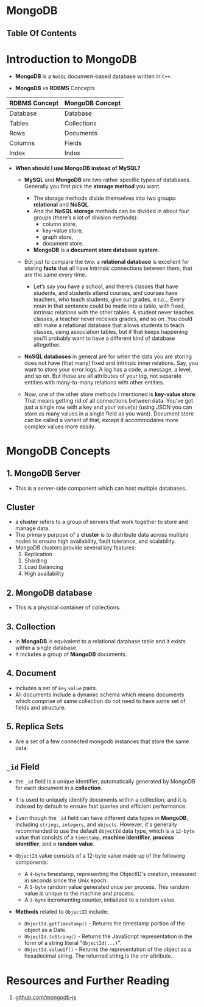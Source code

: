# MongoDB

## Table Of Contents

# Introduction to MongoDB

- **MongoDB** is a `NoSQL` document-based database written in `C++`.

- **MongoDB** vs **RDBMS** Concepts

| RDBMS Concept | MongoDB Concept |
| ------------- | --------------- |
| Database      | Database        |
| Tables        | Collections     |
| Rows          | Documents       |
| Columns       | Fields          |
| Index         | Index           |

- **When should I use MongoDB instead of MySQL?**

  - **MySQL** and **MongoDB** are two rather specific types of databases. Generally you first pick the **storage method** you want.

    - The storage methods divide themselves into two groups: **relational** and **NoSQL**.
    - And the **NoSQL storage** methods can be divided in about four groups (there’s a lot of division methods):
      - column store,
      - key-value store,
      - graph store,
      - document store.
    - **MongoDB** is a **document store database system**.

  - But just to compare the two: a **relational database** is excellent for storing **facts** that all have intrinsic connections between them, that are the same every time.
    - Let’s say you have a school, and there’s classes that have students, and students attend courses, and courses have teachers, who teach students, give out grades, e.t.c.,. Every noun in that sentence could be made into a table, with fixed, intrinsic relations with the other tables. A student never teaches classes, a teacher never receives grades, and so on. You could still make a relational database that allows students to teach classes, using association tables, but if that keeps happening you’ll probably want to have a different kind of database altogether.
  - **NoSQL databases** in general are for when the data you are storing does not have (that many) fixed and intrinsic inner relations. Say, you want to store your error logs. A log has a code, a message, a level, and so on. But those are all attributes of your log, not separate entities with many-to-many relations with other entities.
  - Now, one of the other store methods I mentioned is **key-value store**. That means getting rid of all connections between data. You’ve got just a single row with a key and your value(s) (using JSON you can store as many values in a single field as you want). Document store can be called a variant of that, except it accommodates more complex values more easily.

# MongoDB Concepts

## 1. MongoDB Server

- This is a server-side component which can host multiple databases.

## Cluster

- a **cluster** refers to a group of servers that work together to store and manage data.
- The primary purpose of a **cluster** is to distribute data across multiple nodes to ensure high availability, fault tolerance, and scalability.
- MongoDB clusters provide several key features:
  1. Replication
  2. Sharding
  3. Load Balancing
  4. High availability

## 2. MongoDB database

- This is a physical container of collections.

## 3. Collection

- in **MongoDB** is equivalent to a relational database table and it exists within a single database.
- It includes a group of **MongoDB** documents.

## 4. Document

- includes a set of `key` `value` pairs.
- All documents include a dynamic schema which means documents which comprise of same collection do not need to have same set of fields and structure.

## 5. Replica Sets

- Are a set of a few connected mongodb instances that store the same data.

## `_id` Field

- the `_id` field is a unique identifier, automatically generated by MongoDB for each document in a **collection**.
- It is used to uniquely identify documents within a collection, and it is indexed by default to ensure fast queries and efficient performance.
- Even though the `_id` field can have different data types in **MongoDB**, including `strings`, `integers`, and `objects`. However, it's generally recommended to use the default `ObjectId` data type, which is a `12-byte` value that consists of a `timestamp`, **machine identifier**, **process identifier**, and a **random value**.
- `ObjectId` value consists of a 12-byte value made up of the following components:

  - A `4-byte` timestamp, representing the ObjectID's creation, measured in seconds since the Unix epoch.
  - A `5-byte` random value generated once per process. This random value is unique to the machine and process.
  - A `3-byte` incrementing counter, initialized to a random value.

- **Methods** related to `ObjectID` include:
  - `ObjectId.getTimestamp()` - Returns the timestamp portion of the object as a Date.
  - `ObjectId.toString()` - Returns the JavaScript representation in the form of a string literal "`ObjectId(...)`".
  - `ObjectId.valueOf()` - Returns the representation of the object as a hexadecimal string. The returned string is the `str` attribute.

# Resources and Further Reading

1. [github.com/mongodb-js](https://github.com/mongodb-js)
